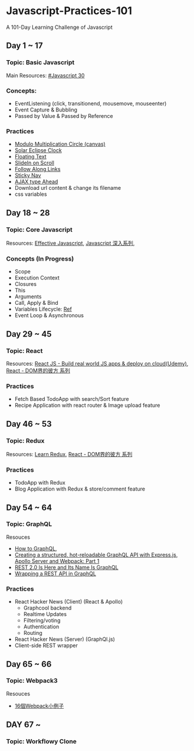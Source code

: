 # Javascript-Practices-101

A 101-Day Learning Challenge of Javascript

## Day 1 ~ 17
### Topic: Basic Javascript
Main Resources: [#Javascript 30](https://javascript30.com)

### Concepts:
- EventListening (click, transitionend, mousemove, mouseenter)
- Event Capture & Bubbling
- Passed by Value & Passed by Reference

### Practices
- [Modulo Multiplication Circle (canvas)](https://codepen.io/Sirius207/pen/GEyZKO)
- [Solar Eclipse Clock](https://codepen.io/Sirius207/pen/gRGBRq)
- [Floating Text](https://codepen.io/Sirius207/pen/zzRXxW)
- [SlideIn on Scroll](https://codepen.io/Sirius207/pen/mwxjmK)
- [Follow Along Links](https://codepen.io/Sirius207/pen/awGPZL)
- [Sticky Nav](https://codepen.io/Sirius207/pen/dReGOg)
- [AJAX type Ahead](https://codepen.io/Sirius207/pen/weEpMx)
- Download url content & change its filename
- css variables


## Day 18 ~ 28

### Topic: Core Javascript
Resources: [Effective Javascript](https://www.amazon.com/Effective-JavaScript-Specific-Software-Development/dp/0321812182), [Javascript 深入系列](https://github.com/mqyqingfeng/Blog/issues/17), 

### Concepts (In Progress)
- Scope
- Execution Context
- Closures
- This
- Arguments
- Call, Apply & Bind
- Variables Lifecycle: [Ref](https://rainsoft.io/variables-lifecycle-and-why-let-is-not-hoisted/)
- Event Loop & Asynchronous


## Day 29 ~ 45

### Topic: React
Resources: [React JS - Build real world JS apps & deploy on cloud(Udemy)](https://www.udemy.com/reactjs-for-beginners-build-real-world-react-apps-deploy-on-cloud/learn/v4/overview), [React - DOM界的彼方 系列](http://ithelp.ithome.com.tw/users/20103131/ironman/1012)

### Practices
- Fetch Based TodoApp with search/Sort feature 
- Recipe Application with react router & Image upload feature


## Day 46 ~ 53

### Topic: Redux
Resources: [Learn Redux](https://learnredux.com/), [React - DOM界的彼方 系列](http://ithelp.ithome.com.tw/users/20103131/ironman/1012)

### Practices
- TodoApp with Redux
- Blog Application with Redux & store/comment feature


## Day 54 ~ 64

### Topic: GraphQL

Resouces

- [How to GraphQL](https://www.howtographql.com/), 
- [Creating a structured, hot-reloadable GraphQL API with Express.js, Apollo Server and Webpack: Part 1](https://hackernoon.com/creating-a-structured-hot-reloadable-graphql-api-with-express-js-de62c859643) 
- [REST 2.0 Is Here and Its Name Is GraphQL](https://www.sitepoint.com/rest-2-0-graphql/)
- [Wrapping a REST API in GraphQL](http://graphql.org/blog/rest-api-graphql-wrapper/)

### Practices
- React Hacker News (Client) (React & Apollo)
	- Graphcool backend
	- Realtime Updates
	- Filtering/voting
	- Authentication
	- Routing
- React Hacker News (Server) (GraphQl.js)
- Client-side REST wrapper

## Day 65 ~ 66

### Topic: Webpack3

Resouces
- [16個Webpack小例子](https://juejin.im/post/58edcbda44d904005774cfb1)

## DAY 67 ~ 

### Topic: Workflowy Clone
